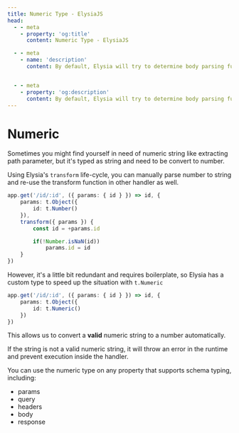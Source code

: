 ```yaml
---
title: Numeric Type - ElysiaJS
head:
  - - meta
    - property: 'og:title'
      content: Numeric Type - ElysiaJS

  - - meta
    - name: 'description'
      content: By default, Elysia will try to determine body parsing function ahead of time and pick the most suitable function to speed up the process. This allows Elysia to optimize body parser ahead of time, and reduce overhead in compile time but you can explicitly control Elysia to use a certain function.


  - - meta
    - property: 'og:description'
      content: By default, Elysia will try to determine body parsing function ahead of time and pick the most suitable function to speed up the process. This allows Elysia to optimize body parser ahead of time, and reduce overhead in compile time but you can explicitly control Elysia to use a certain function.
---
```


# Numeric

Sometimes you might find yourself in need of numeric string like extracting path parameter, but it's typed as string and need to be convert to number.

Using Elysia's `transform` life-cycle, you can manually parse number to string and re-use the transform function in other handler as well.

```ts
app.get('/id/:id', ({ params: { id } }) => id, {
    params: t.Object({
        id: t.Number()
    }),
    transform({ params }) {
        const id = +params.id

        if(!Number.isNaN(id))
            params.id = id
    }
})
```

However, it's a little bit redundant and requires boilerplate, so Elysia has a custom type to speed up the situation with `t.Numeric`

```ts
app.get('/id/:id', ({ params: { id } }) => id, {
    params: t.Object({
        id: t.Numeric()
    })
})
```

This allows us to convert a **valid** numeric string to a number automatically.

If the string is not a valid numeric string, it will throw an error in the runtime and prevent execution inside the handler.

You can use the numeric type on any property that supports schema typing, including:
- params
- query
- headers
- body
- response
